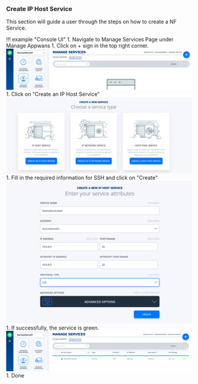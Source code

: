 ### Create IP Host Service
This section will guide a user through the steps on how to create a NF Service.

!!! example "Console UI"
    1. Navigate to Manage Services Page under Manage Appwans
    1. Click on + sign in the top right corner.
    ![Image](../images/CreateService01.png)
    1. Click on "Create an IP Host Service"
    ![Image](../images/CreateService03.png)
    1. Fill in the required information for SSH and click on "Create"
    ![Image](../images/CreateService04.png)
    1. If successfully, the service is green.
    ![Image](../images/CreateService05.png)
    1. Done